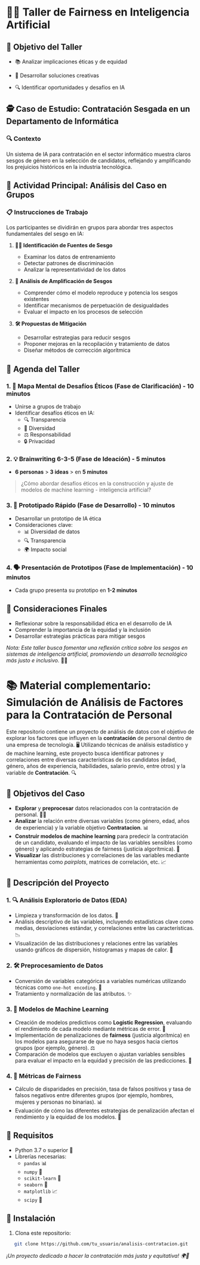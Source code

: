 # 🤖✨ Taller de Fairness en Inteligencia Artificial

## 🎯 Objetivo del Taller
- 📚 Analizar implicaciones éticas y de equidad

- 🔄 Desarrollar soluciones creativas

- 🔍 Identificar oportunidades y desafíos en IA

## 🕵️ Caso de Estudio: Contratación Sesgada en un Departamento de Informática

### 🔍 Contexto
Un sistema de IA para contratación en el sector informático muestra claros sesgos de género en la selección de candidatos, reflejando y amplificando los prejuicios históricos en la industria tecnológica.

## 🧩 Actividad Principal: Análisis del Caso en Grupos

### 📋 Instrucciones de Trabajo
Los participantes se dividirán en grupos para abordar tres aspectos fundamentales del sesgo en IA:

1. **🕵️‍♀️ Identificación de Fuentes de Sesgo**
   - Examinar los datos de entrenamiento
   - Detectar patrones de discriminación
   - Analizar la representatividad de los datos

2. **🔬 Análisis de Amplificación de Sesgos**
   - Comprender cómo el modelo reproduce y potencia los sesgos existentes
   - Identificar mecanismos de perpetuación de desigualdades
   - Evaluar el impacto en los procesos de selección

3. **🛠️ Propuestas de Mitigación**
   - Desarrollar estrategias para reducir sesgos
   - Proponer mejoras en la recopilación y tratamiento de datos
   - Diseñar métodos de corrección algorítmica

## 📅 Agenda del Taller

### 1. 🧠 Mapa Mental de Desafíos Éticos (Fase de Clarificación) - 10 minutos
- Unirse a grupos de trabajo
- Identificar desafíos éticos en IA:
  * 🔍 Transparencia
  * 🌈 Diversidad
  * ⚖️ Responsabilidad
  * 🔒 Privacidad

### 2. 💡 Brainwriting 6-3-5 (Fase de Ideación) - 5 minutos
- **6 personas** > **3 ideas** > en **5 minutos**

>  ¿Cómo abordar desafíos éticos en la construcción y ajuste de modelos de machine learning  - inteligencia artificial?


### 3. 🚀 Prototipado Rápido (Fase de Desarrollo) - 10 minutos
- Desarrollar un prototipo de IA ética
- Consideraciones clave:
  * 📊 Diversidad de datos
  * 🔍 Transparencia
  * 🌍 Impacto social

### 4. 🗣️ Presentación de Prototipos (Fase de Implementación) - 10 minutos
- Cada grupo presenta su prototipo en **1-2 minutos**

## 🧠 Consideraciones Finales
- Reflexionar sobre la responsabilidad ética en el desarrollo de IA
- Comprender la importancia de la equidad y la inclusión
- Desarrollar estrategias prácticas para mitigar sesgos

*Nota: Este taller busca fomentar una reflexión crítica sobre los sesgos en sistemas de inteligencia artificial, promoviendo un desarrollo tecnológico más justo e inclusivo.* 🌟🤝

# 📚 Material complementario: Simulación de Análisis de Factores para la Contratación de Personal

Este repositorio contiene un proyecto de análisis de datos con el objetivo de explorar los factores que influyen en la **contratación** de personal dentro de una empresa de tecnología. 🖥️ Utilizando técnicas de análisis estadístico y de machine learning, este proyecto busca identificar patrones y correlaciones entre diversas características de los candidatos (edad, género, años de experiencia, habilidades, salario previo, entre otros) y la variable de **Contratación**. 🔍

## 🎯 Objetivos del Caso
- **Explorar** y **preprocesar** datos relacionados con la contratación de personal. 🕵️‍♀️
- **Analizar** la relación entre diversas variables (como género, edad, años de experiencia) y la variable objetivo **Contratacion**. 📊
- **Construir modelos de machine learning** para predecir la contratación de un candidato, evaluando el impacto de las variables sensibles (como género) y aplicando estrategias de fairness (justicia algorítmica). 🤖
- **Visualizar** las distribuciones y correlaciones de las variables mediante herramientas como *pairplots*, matrices de correlación, etc. 📈

## 🔬 Descripción del Proyecto
### 1. 🔍 **Análisis Exploratorio de Datos (EDA)**
   - Limpieza y transformación de los datos. 🧹
   - Análisis descriptivo de las variables, incluyendo estadísticas clave como medias, desviaciones estándar, y correlaciones entre las características. 📉
   - Visualización de las distribuciones y relaciones entre las variables usando gráficos de dispersión, histogramas y mapas de calor. 🌈

### 2. 🛠️ **Preprocesamiento de Datos**
   - Conversión de variables categóricas a variables numéricas utilizando técnicas como `one-hot encoding`. 🔢
   - Tratamiento y normalización de las atributos. ✨

### 3. 🤖 **Modelos de Machine Learning**
   - Creación de modelos predictivos como **Logistic Regression**, evaluando el rendimiento de cada modelo mediante métricas de error. 🧮
   - Implementación de penalizaciones de **fairness** (justicia algorítmica) en los modelos para asegurarse de que no haya sesgos hacia ciertos grupos (por ejemplo, género). ⚖️
   - Comparación de modelos que excluyen o ajustan variables sensibles para evaluar el impacto en la equidad y precisión de las predicciones. 🤝

### 4. 🔢 **Métricas de Fairness**
   - Cálculo de disparidades en precisión, tasa de falsos positivos y tasa de falsos negativos entre diferentes grupos (por ejemplo, hombres, mujeres y personas no binarias). 📊
   - Evaluación de cómo las diferentes estrategias de penalización afectan el rendimiento y la equidad de los modelos. 🌟

## 📌 Requisitos
- Python 3.7 o superior 🐍
- Librerías necesarias:
  - `pandas` 📊
  - `numpy` 📐
  - `scikit-learn` 🤖
  - `seaborn` 🌈
  - `matplotlib` 📈
  - `scipy` 🧮

## 🚀 Instalación

1. Clona este repositorio:

```bash
   git clone https://github.com/tu_usuario/analisis-contratacion.git
```

*¡Un proyecto dedicado a hacer la contratación más justa y equitativa! 🌍🤝*
